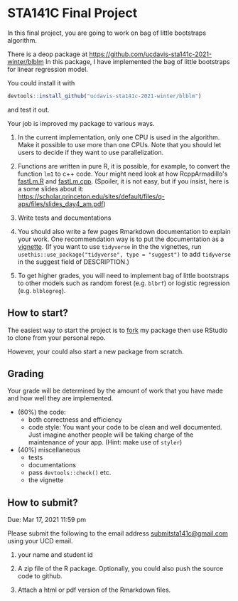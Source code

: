 # STA141C Final Project

In this final project, you are going to work on bag of little bootstraps algorithm.

There is a deop package at https://github.com/ucdavis-sta141c-2021-winter/blblm
In this package, I have implemented the bag of little bootstraps for linear regression model.

You could install it with
```r
devtools::install_github("ucdavis-sta141c-2021-winter/blblm")
```
and test it out.


Your job is improved my package to various ways.


1. In the current implementation, only one CPU is used in the algorithm. Make it possible to use more than one CPUs. Note that you should let users to decide if they want to use parallelization.

1. Functions are written in pure R, it is possible, for example, to convert the function `lm1` to c++ code. Your might need look at how RcppArmadillo's [fastLm.R](https://github.com/RcppCore/RcppArmadillo/blob/master/R/fastLm.R) and [fastLm.cpp](https://github.com/RcppCore/RcppArmadillo/blob/master/src/fastLm.cpp). (Spoiler, it is not easy, but if you insist, here is a some slides about it: https://scholar.princeton.edu/sites/default/files/q-aps/files/slides_day4_am.pdf)

1. Write tests and documentations

1. You should also write a few pages Rmarkdown documentation to explain your work. One recommendation way is to put the documentation as a [vignette](https://r-pkgs.org/vignettes.html). (If you want to use `tidyverse` in the the vignettes, run `usethis::use_package("tidyverse", type = "suggest")` to add `tidyverse` in the suggest field of DESCRIPTION.)

1. To get higher grades, you will need to implement bag of little bootstraps to other models such as 
random forest (e.g. `blbrf`) or logistic regression (e.g. `blblogreg`). 


## How to start?

The easiest way to start the project is to [fork](https://help.github.com/en/github/getting-started-with-github/fork-a-repo) my package then use RStudio to clone from your personal repo.

However, your could also start a new package from scratch.

## Grading

Your grade will be determined by the amount of work that you have made and how well they are implemented.

- (60%) the code: 
    - both correctness and efficiency
    - code style: You want your code to be clean and well documented. Just imagine another people will be taking charge of the maintenance of your app. (Hint: make use of `styler`)
- (40%) miscellaneous
    - tests
    - documentations
    - pass `devtools::check()` etc.
    - the vignette


## How to submit?


Due: Mar 17, 2021 11:59 pm

Please submit the following to the email address <submitsta141c@gmail.com> using your UCD email.

1. your name and student id

2. A zip file of the R package. Optionally, you could also push the source code to github.

3. Attach a html or pdf version of the Rmarkdown files.

